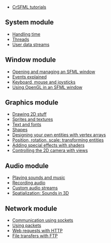 * [CrSFML tutorials](README.md)

System module
-------------

* [Handling time](system/time.md)
* [Threads](system/thread.md)
* [User data streams](system/stream.md)

Window module
-------------

* [Opening and managing an SFML window](window/window.md)
* [Events explained](window/events.md)
* [Keyboard, mouse and joysticks](window/inputs.md)
* [Using OpenGL in an SFML window](window/opengl.md)

Graphics module
---------------

* [Drawing 2D stuff](graphics/draw.md)
* [Sprites and textures](graphics/sprite.md)
* [Text and fonts](graphics/text.md)
* [Shapes](graphics/shape.md)
* [Designing your own entities with vertex arrays](graphics/vertex-array.md)
* [Position, rotation, scale: transforming entities](graphics/transform.md)
* [Adding special effects with shaders](graphics/shader.md)
* [Controlling the 2D camera with views](graphics/view.md)

Audio module
------------

* [Playing sounds and music](audio/sounds.md)
* [Recording audio](audio/recording.md)
* [Custom audio streams](audio/streams.md)
* [Spatialization: Sounds in 3D](audio/spatialization.md)

Network module
--------------

* [Communication using sockets](network/socket.md)
* [Using packets](network/packet.md)
* [Web requests with HTTP](network/http.md)
* [File transfers with FTP](network/ftp.md)
